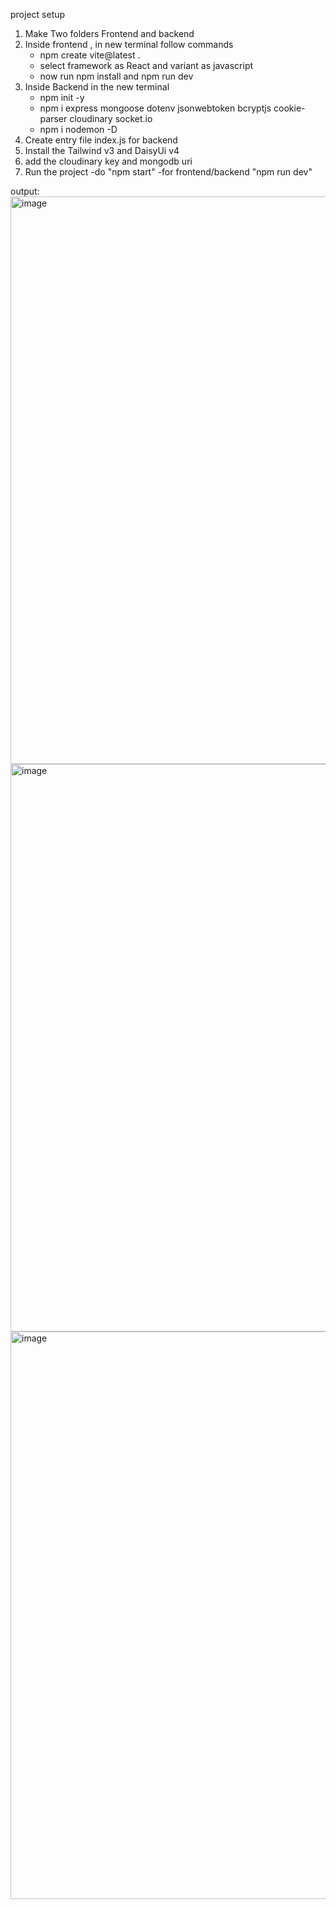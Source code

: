 project setup 
1. Make Two folders Frontend and backend 
2. Inside frontend , in new terminal follow commands 
   - npm create vite@latest .
   - select framework as React and variant as javascript 
   - now run npm install and npm run dev
3. Inside Backend in the new terminal 
   - npm init -y 
   - npm i express mongoose dotenv jsonwebtoken bcryptjs cookie-parser cloudinary socket.io 
   - npm i nodemon -D
4. Create entry file index.js for backend
5. Install the Tailwind v3 and DaisyUi v4
6. add the cloudinary key and mongodb uri
7. Run the project
   -do "npm start"
   -for frontend/backend "npm run dev"

output:  
   <img width="1908" height="908" alt="image" src="https://github.com/user-attachments/assets/f54530de-7f5a-49a5-a44b-06d5d550e1e2"/>
   <img width="1908" height="908" alt="image" src="https://github.com/user-attachments/assets/d21b054f-27a3-4840-879b-33062668793a"/>
   <img width="1908" height="908" alt="image" src="https://github.com/user-attachments/assets/cd22a96b-c9c7-4333-8c78-dc0b47b65432" />

   
